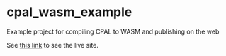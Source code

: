# cpal_wasm_example
Example project for compiling CPAL to WASM and publishing on the web

See [this link](https://cpal-wasm-demo.nannou.cc) to see the live site.
